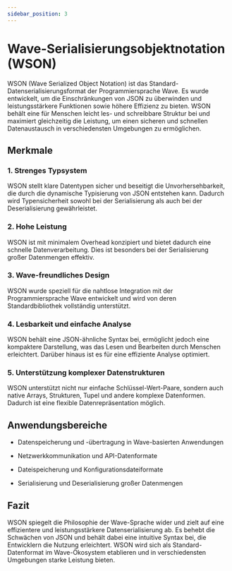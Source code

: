 ```yaml
---
sidebar_position: 3
---
```


# Wave-Serialisierungsobjektnotation (WSON)
WSON (Wave Serialized Object Notation) ist das Standard-Datenserialisierungsformat der Programmiersprache Wave. Es wurde entwickelt, um die Einschränkungen von JSON zu überwinden und leistungsstärkere Funktionen sowie höhere Effizienz zu bieten. WSON behält eine für Menschen leicht les- und schreibbare Struktur bei und maximiert gleichzeitig die Leistung, um einen sicheren und schnellen Datenaustausch in verschiedensten Umgebungen zu ermöglichen.

## Merkmale
### 1. Strenges Typsystem
WSON stellt klare Datentypen sicher und beseitigt die Unvorhersehbarkeit, die durch die dynamische Typisierung von JSON entstehen kann. Dadurch wird Typensicherheit sowohl bei der Serialisierung als auch bei der Deserialisierung gewährleistet.

### 2. Hohe Leistung
WSON ist mit minimalem Overhead konzipiert und bietet dadurch eine schnelle Datenverarbeitung. Dies ist besonders bei der Serialisierung großer Datenmengen effektiv.

### 3. Wave-freundliches Design
WSON wurde speziell für die nahtlose Integration mit der Programmiersprache Wave entwickelt und wird von deren Standardbibliothek vollständig unterstützt.

### 4. Lesbarkeit und einfache Analyse
WSON behält eine JSON-ähnliche Syntax bei, ermöglicht jedoch eine kompaktere Darstellung, was das Lesen und Bearbeiten durch Menschen erleichtert. Darüber hinaus ist es für eine effiziente Analyse optimiert.

### 5. Unterstützung komplexer Datenstrukturen
WSON unterstützt nicht nur einfache Schlüssel-Wert-Paare, sondern auch native Arrays, Strukturen, Tupel und andere komplexe Datenformen. Dadurch ist eine flexible Datenrepräsentation möglich.

## Anwendungsbereiche
- Datenspeicherung und -übertragung in Wave-basierten Anwendungen

- Netzwerkkommunikation und API-Datenformate

- Dateispeicherung und Konfigurationsdateiformate

- Serialisierung und Deserialisierung großer Datenmengen

## Fazit
WSON spiegelt die Philosophie der Wave-Sprache wider und zielt auf eine effizientere und leistungsstärkere Datenserialisierung ab. Es behebt die Schwächen von JSON und behält dabei eine intuitive Syntax bei, die Entwicklern die Nutzung erleichtert. WSON wird sich als Standard-Datenformat im Wave-Ökosystem etablieren und in verschiedensten Umgebungen starke Leistung bieten.
